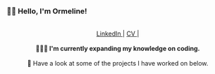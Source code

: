 ### 👋🏾 Hello, I'm Ormeline!

<p align="center">
  <br>  
  <a href="https://www.linkedin.com/in/ormeline-luyengi-626491211">LinkedIn </a> |   
  <a href="https://www.dropbox.com/s/fa03ibo5z5b8f0j/Ormeline%20Luyengi%20CV.pdf?dl=0">CV </a> |  
  <br><br>   
  <b>👩🏾‍💻 I'm currently expanding my knowledge on coding.</b>   
  <br><br>    
  🚀 Have a look at some of the projects I have worked on below.   
  <br><br>    
</p>
